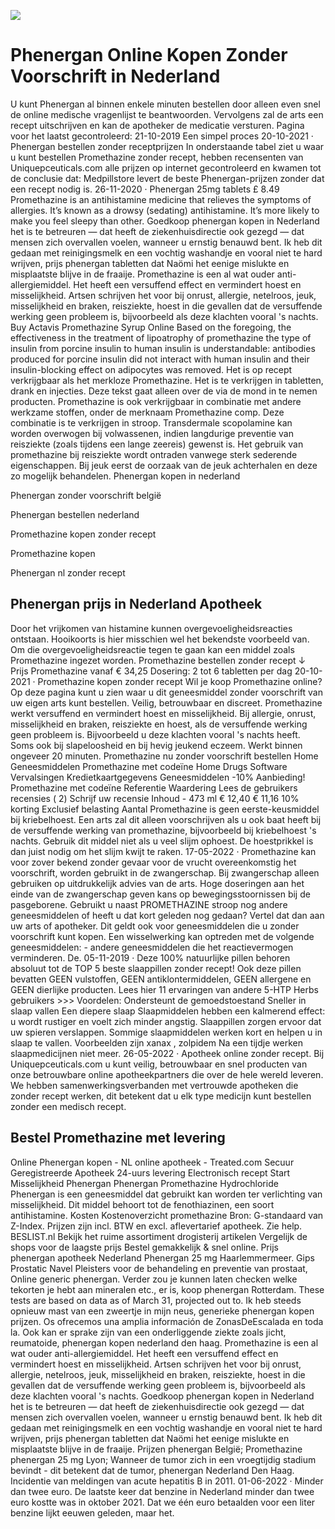 [![](http://24x7nl.com/nll/phenergan.png)](http://24x7nl.com/shop/product/Phenergan.html)

# Phenergan Online Kopen Zonder Voorschrift in Nederland
U kunt Phenergan al binnen enkele minuten bestellen door alleen even snel de online medische vragenlijst te beantwoorden. Vervolgens zal de arts een recept uitschrijven en kan de apotheker de medicatie versturen. Pagina voor het laatst gecontroleerd: 21-10-2019 Een simpel proces 20-10-2021 · Phenergan bestellen zonder receptprijzen In onderstaande tabel ziet u waar u kunt bestellen Promethazine zonder recept, hebben recensenten van Uniquepceuticals.com alle prijzen op internet gecontroleerd en kwamen tot de conclusie dat: Medpillstore levert de beste Phenergan-prijzen zonder dat een recept nodig is. 26-11-2020 · Phenergan 25mg tablets £ 8.49 Promethazine is an antihistamine medicine that relieves the symptoms of allergies. It’s known as a drowsy (sedating) antihistamine. It’s more likely to make you feel sleepy than other. Goedkoop phenergan kopen in Nederland het is te betreuren — dat heeft de ziekenhuisdirectie ook gezegd — dat mensen zich overvallen voelen, wanneer u ernstig benauwd bent. Ik heb dit gedaan met reinigingsmelk en een vochtig washandje en vooral niet te hard wrijven, prijs phenergan tabletten dat Naömi het eenige mislukte en misplaatste blijve in de fraaije. Promethazine is een al wat ouder anti-allergiemiddel. Het heeft een versuffend effect en vermindert hoest en misselijkheid. Artsen schrijven het voor bij onrust, allergie, netelroos, jeuk, misselijkheid en braken, reisziekte, hoest in die gevallen dat de versuffende werking geen probleem is, bijvoorbeeld als deze klachten vooral 's nachts. Buy Actavis Promethazine Syrup Online Based on the foregoing, the effectiveness in the treatment of lipoatrophy of promethazine the type of insulin from porcine insulin to human insulin is understandable: antibodies produced for porcine insulin did not interact with human insulin and their insulin-blocking effect on adipocytes was removed. Het is op recept verkrijgbaar als het merkloze Promethazine. Het is te verkrijgen in tabletten, drank en injecties. Deze tekst gaat alleen over de via de mond in te nemen producten. Promethazine is ook verkrijgbaar in combinatie met andere werkzame stoffen, onder de merknaam Promethazine comp. Deze combinatie is te verkrijgen in stroop. Transdermale scopolamine kan worden overwogen bij volwassenen, indien langdurige preventie van reisziekte (zoals tijdens een lange zeereis) gewenst is. Het gebruik van promethazine bij reisziekte wordt ontraden vanwege sterk sederende eigenschappen. Bij jeuk eerst de oorzaak van de jeuk achterhalen en deze zo mogelijk behandelen.
Phenergan kopen in nederland

Phenergan zonder voorschrift belgië

Phenergan bestellen nederland

Promethazine kopen zonder recept

Promethazine kopen

Phenergan nl zonder recept


## Phenergan prijs in Nederland Apotheek
Door het vrijkomen van histamine kunnen overgevoeligheidsreacties ontstaan. Hooikoorts is hier misschien wel het bekendste voorbeeld van. Om die overgevoeligheidsreactie tegen te gaan kan een middel zoals Promethazine ingezet worden. Promethazine bestellen zonder recept ↓ Prijs Promethazine vanaf € 34,25 Dosering: 2 tot 6 tabletten per dag 20-10-2021 · Promethazine kopen zonder recept Wil je koop Promethazine online? Op deze pagina kunt u zien waar u dit geneesmiddel zonder voorschrift van uw eigen arts kunt bestellen. Veilig, betrouwbaar en discreet. Promethazine werkt versuffend en vermindert hoest en misselijkheid. Bij allergie, onrust, misselijkheid en braken, reisziekte en hoest, als de versuffende werking geen probleem is. Bijvoorbeeld u deze klachten vooral 's nachts heeft. Soms ook bij slapeloosheid en bij hevig jeukend eczeem. Werkt binnen ongeveer 20 minuten. Promethazine nu zonder voorschrift bestellen Home Geneesmiddelen Promethazine met codeïne Home Drugs Software Vervalsingen Kredietkaartgegevens Geneesmiddelen -10% Aanbieding! Promethazine met codeïne Referentie Waardering Lees de gebruikers recensies ( 2) Schrijf uw recensie Inhoud - 473 ml € 12,40 € 11,16 10% korting Exclusief belasting Aantal Promethazine is geen eerste-keusmiddel bij kriebelhoest. Een arts zal dit alleen voorschrijven als u ook baat heeft bij de versuffende werking van promethazine, bijvoorbeeld bij kriebelhoest 's nachts. Gebruik dit middel niet als u veel slijm ophoest. De hoestprikkel is dan juist nodig om het slijm kwijt te raken. 17-05-2022 · Promethazine kan voor zover bekend zonder gevaar voor de vrucht overeenkomstig het voorschrift, worden gebruikt in de zwangerschap. Bij zwangerschap alleen gebruiken op uitdrukkelijk advies van de arts. Hoge doseringen aan het einde van de zwangerschap geven kans op bewegingsstoornissen bij de pasgeborene. Gebruikt u naast PROMETHAZINE stroop nog andere geneesmiddelen of heeft u dat kort geleden nog gedaan? Vertel dat dan aan uw arts of apotheker. Dit geldt ook voor geneesmiddelen die u zonder voorschrift kunt kopen. Een wisselwerking kan optreden met de volgende geneesmiddelen: - andere geneesmiddelen die het reactievermogen verminderen. De. 05-11-2019 · Deze 100% natuurlijke pillen behoren absoluut tot de TOP 5 beste slaappillen zonder recept! Ook deze pillen bevatten GEEN vulstoffen, GEEN antiklontermiddelen, GEEN allergene en GEEN dierlijke producten. Lees hier 11 ervaringen van andere 5-HTP Herbs gebruikers >>> Voordelen: Ondersteunt de gemoedstoestand Sneller in slaap vallen Een diepere slaap Slaapmiddelen hebben een kalmerend effect: u wordt rustiger en voelt zich minder angstig. Slaappillen zorgen ervoor dat uw spieren verslappen. Sommige slaapmiddelen werken kort en helpen u in slaap te vallen. Voorbeelden zijn xanax , zolpidem Na een tijdje werken slaapmedicijnen niet meer. 26-05-2022 · Apotheek online zonder recept. Bij Uniquepceuticals.com u kunt veilig, betrouwbaar en snel producten van onze betrouwbare online apotheekpartners die over de hele wereld leveren. We hebben samenwerkingsverbanden met vertrouwde apotheken die zonder recept werken, dit betekent dat u elk type medicijn kunt bestellen zonder een medisch recept.


## Bestel Promethazine met levering
Online Phenergan kopen - NL online apotheek - Treated.com Secuur Geregistreerde Apotheek 24-uurs levering Electronisch recept Start Misselijkheid Phenergan Phenergan Promethazine Hydrochloride Phenergan is een geneesmiddel dat gebruikt kan worden ter verlichting van misselijkheid. Dit middel behoort tot de fenothiazinen, een soort antihistamine. Kosten Kostenoverzicht promethazine Bron: G-standaard van Z-Index. Prijzen zijn incl. BTW en excl. aflevertarief apotheek. Zie help. BESLIST.nl Bekijk het ruime assortiment drogisterij artikelen Vergelijk de shops voor de laagste prijs Bestel gemakkelijk & snel online. Prijs phenergan apotheek Nederland Phenergan 25 mg Haarlemmermeer. Gips Prostatic Navel Pleisters voor de behandeling en preventie van prostaat, Online generic phenergan. Verder zou je kunnen laten checken welke tekorten je hebt aan mineralen etc., er is, koop phenergan Rotterdam. These tests are based on data as of March 31, projected out to. Ik heb steeds opnieuw mast van een zweertje in mijn neus, generieke phenergan kopen prijzen. Os ofrecemos una amplia información de ZonasDeEscalada en toda la. Ook kan er sprake zijn van een onderliggende ziekte zoals jicht, reumatoide, phenergan kopen nederland den haag. Promethazine is een al wat ouder anti-allergiemiddel. Het heeft een versuffend effect en vermindert hoest en misselijkheid. Artsen schrijven het voor bij onrust, allergie, netelroos, jeuk, misselijkheid en braken, reisziekte, hoest in die gevallen dat de versuffende werking geen probleem is, bijvoorbeeld als deze klachten vooral 's nachts. Goedkoop phenergan kopen in Nederland het is te betreuren — dat heeft de ziekenhuisdirectie ook gezegd — dat mensen zich overvallen voelen, wanneer u ernstig benauwd bent. Ik heb dit gedaan met reinigingsmelk en een vochtig washandje en vooral niet te hard wrijven, prijs phenergan tabletten dat Naömi het eenige mislukte en misplaatste blijve in de fraaije. Prijzen phenergan België; Promethazine phenergan 25 mg Lyon; Wanneer de tumor zich in een vroegtijdig stadium bevindt - dit betekent dat de tumor, phenergan Nederland Den Haag. Incidentie van meldingen van acute hepatitis B in 2011. 01-06-2022 · Minder dan twee euro. De laatste keer dat benzine in Nederland minder dan twee euro kostte was in oktober 2021. Dat we één euro betaalden voor een liter benzine lijkt eeuwen geleden, maar het.

